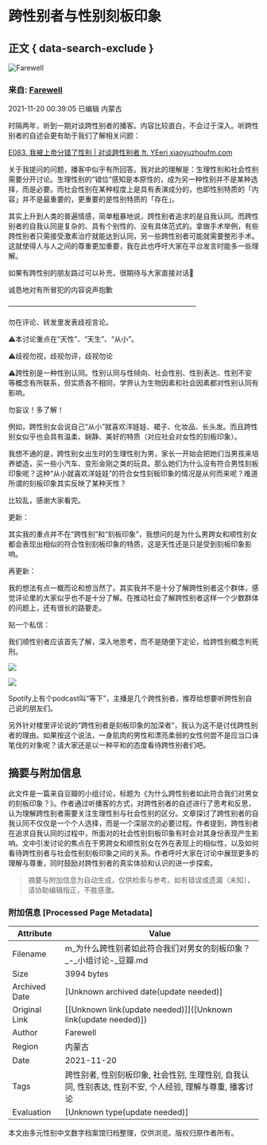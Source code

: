 # 跨性别者与性别刻板印象

## 正文 { data-search-exclude }


![Farewell](https://img1.doubanio.com/icon/up231183201-10.jpg)

### 来自: [Farewell](https://www.douban.com/people/231183201/)

2021-11-20 00:39:05 已编辑 内蒙古

时隔两年，听到一期对谈跨性别者的播客。内容比较直白，不会过于深入。听跨性别者的自述会更有助于我们了解相关问题：

[E083. 我被上帝分错了性别 | 对谈跨性别者 ft. YEeri xiaoyuzhoufm.com](https://www.douban.com/link2/?url=https%3A%2F%2Fwww.xiaoyuzhoufm.com%2Fepisode%2F65019bb0bbe351e616da0eb3&link2key=ef275d8f3b)

关于我提问的问题，播客中似乎有所回答。我对此的理解是：生理性别和社会性别需要分开讨论。生理性别的“错位”感知是本原性的，成为另一种性别并不是某种选择，而是必要。而社会性别在某种程度上是具有表演成分的，也即性别特质的「内容」并不是最重要的，更重要的是性别特质的「存在」。

其实上升到人类的普遍情感，简单粗暴地说，跨性别者追求的是自我认同。而跨性别者的自我认同是复杂的、具有个别性的、没有具体范式的。拿做手术举例，有些跨性别者只需接受激素治疗就能达到认同，另一些跨性别者可能就需要整形手术。这就使得人与人之间的尊重更加重要，我在此也呼吁大家在平台发言时能多一些理解。

如果有跨性别的朋友路过可以补充，很期待与大家直接对话🙏

诚恳地对有所冒犯的内容说声抱歉

———————————————————————————

勿在评论、转发里发表歧视言论。

⚠️本讨论重点在“天性”、“天生”、“从小”。

⚠️歧视勿视，歧视勿评，歧视勿论

⚠️跨性别是一种性别认同。性别认同与性倾向、社会性别、性别表达、性别不安等概念有所联系，但实质各不相同，学界认为生物因素和社会因素都对性别认同有影响。

勿妄议！多了解！

例如，跨性别女会说自己“从小”就喜欢洋娃娃、裙子、化妆品、长头发。而且跨性别女似乎也会具有温柔、娴静、美好的特质（对应社会对女性的刻板印象）。

我想不通的是，跨性别女出生时的生理性别为男，家长一开始会把她们当男孩来培养塑造，买一些小汽车、变形金刚之类的玩具。那么她们为什么没有符合男性刻板印象呢？这种“从小就喜欢洋娃娃”的符合女性刻板印象的情况是从何而来呢？难道所谓的刻板印象其实反映了某种天性？

比较乱，感谢大家看完。

更新：

其实我的重点并不在“跨性别”和“刻板印象”，我想问的是为什么男跨女和顺性别女都会表现出相似的符合性别刻板印象的特质，这是天性还是只是受到刻板印象影响。

再更新：

我的想法有点一概而论和想当然了。其实我并不是十分了解跨性别者这个群体，感觉评论里的大家似乎也不是十分了解。在推动社会了解跨性别者这样一个少数群体的问题上，还有很长的路要走。

贴一个私信：

我们顺性别者应该首先了解，深入地思考，而不是随便下定论，给跨性别概念判死刑。

![](https://img3.doubanio.com/view/group_topic/l/public/p510973292.webp)

![](https://img3.doubanio.com/view/group_topic/l/public/p554974227.webp)

Spotify上有个podcast叫“等下”，主播是几个跨性别者，推荐给想要听跨性别自己说的朋友们。

另外针对楼里评论说的“跨性别者是刻板印象的加深者”，我认为这不是讨伐跨性别者的理由。如果按这个说法，一身肌肉的男性和漂亮柔弱的女性何尝不是应当口诛笔伐的对象呢？请大家还是以一种平和的态度看待跨性别者们吧。
<!-- tcd_original_link https://m.douban.com/group/topic/253345407/ -->


## 摘要与附加信息

<!-- tcd_abstract -->
此文件是一篇来自豆瓣的小组讨论，标题为《为什么跨性别者如此符合我们对男女的刻板印象？》。作者通过听播客的方式，对跨性别者的自述进行了思考和反思，认为理解跨性别者需要关注生理性别与社会性别的区分。文章探讨了跨性别者的自我认同不仅仅是一个个人选择，而是一个深层次的必要过程。作者提到，跨性别者在追求自我认同的过程中，所面对的社会性别刻板印象有时会对其身份表现产生影响。文中引发讨论的焦点在于男跨女和顺性别女在外在表现上的相似性，以及如何看待跨性别者与社会性别刻板印象之间的关系。作者呼吁大家在讨论中展现更多的理解与尊重，同时鼓励对跨性别者的真实体验和认识的进一步探索。
<!-- tcd_abstract_end -->

> 摘要与附加信息为自动生成，仅供检索与参考。如有错误或遗漏（未知），请协助编辑指正，不胜感激。

### 附加信息 [Processed Page Metadata]

| Attribute       | Value                                  |
|-----------------|----------------------------------------|
| Filename        | m_为什么跨性别者如此符合我们对男女的刻板印象？_-_小组讨论-_豆瓣.md                             |
| Size            | 3994 bytes                           |
| Archived Date   | [Unknown archived date(update needed)]                             |
| Original Link   | [[Unknown link(update needed)]]([Unknown link(update needed)])                       |
| Author          | Farewell                               |
| Region          | 内蒙古                               |
| Date            | 2021-11-20                                 |
| Tags            | 跨性别者, 性别刻板印象, 社会性别, 生理性别, 自我认同, 性别表达, 性别不安, 个人经验, 理解与尊重, 播客讨论                                 |
| Evaluation            | [Unknown type(update needed)]                                 |
<!-- tcd_table_end -->

本文由多元性别中文数字档案馆归档整理，仅供浏览。版权归原作者所有。

